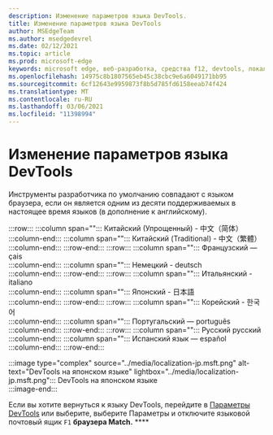 ```yaml
---
description: Изменение параметров языка DevTools.
title: Изменение параметров языка DevTools
author: MSEdgeTeam
ms.author: msedgedevrel
ms.date: 02/12/2021
ms.topic: article
ms.prod: microsoft-edge
keywords: microsoft edge, веб-разработка, средства f12, devtools, локализация, лок, язык
ms.openlocfilehash: 14975c8b1807565eb45c38cbc9e6a6049171bb95
ms.sourcegitcommit: 6cf12643e9959873f8b5d785fd6158eeab74f424
ms.translationtype: MT
ms.contentlocale: ru-RU
ms.lasthandoff: 03/06/2021
ms.locfileid: "11398994"
---
```

# <a name="change-devtools-language-settings"></a>Изменение параметров языка DevTools  

Инструменты разработчика по умолчанию совпадают с языком браузера, если он является одним из десяти поддерживаемых в настоящее время языков \(в дополнение к английскому\).  

:::row:::
   :::column span="":::
      Китайский \(Упрощенный\) - &#20013;&#25991;&#65288;&#31616;&#20307;&#65289;  
   :::column-end:::
   :::column span="":::
      Китайский \(Traditional\) - &#20013;&#25991;&#65288;&#32321;&#39636;&#65289;  
   :::column-end:::
:::row-end:::
:::row:::
   :::column span="":::
      Французский —&#231;ais  
   :::column-end:::
   :::column span="":::
      Немецкий - deutsch  
   :::column-end:::
:::row-end:::
:::row:::
   :::column span="":::
      Итальянский - italiano  
   :::column-end:::
   :::column span="":::
      Японский - &#26085;&#26412;&#35486;  
   :::column-end:::
:::row-end:::
:::row:::
   :::column span="":::
      Корейский - &#54620;&#44397;&#50612;  
   :::column-end:::
   :::column span="":::
      Португальский — portugu&#234;s  
   :::column-end:::
:::row-end:::
:::row:::
   :::column span="":::
      Русский  &#1088;&#1091;&#1089;&#1089;&#1082;&#1080;&#1081;  
   :::column-end:::
   :::column span="":::
      Испанский язык — espa&#241;ol  
   :::column-end:::
:::row-end:::  

:::image type="complex" source="../media/localization-jp.msft.png" alt-text="DevTools на японском языке" lightbox="../media/localization-jp.msft.png":::
   DevTools на японском языке  
:::image-end:::  

Если вы хотите вернуться к языку DevTools, перейдите в [Параметры DevTools][DevtoolsCustomizeIndexSettings] или выберите, выберите Параметры и отключите языковой почтовый ящик `F1` **браузера Match.** ****  

<!-- links -->  

[DevtoolsCustomizeIndexSettings]: ./index.md#settings "Параметры — настройка средств разработчика Microsoft Edge | Документация Майкрософт"  
